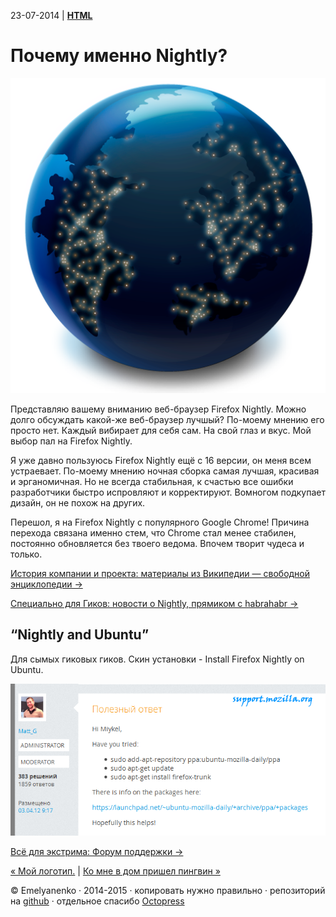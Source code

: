 23-07-2014 | **[HTML](http://andre-y-ru.github.io/p/2014/07/23/pochemu-nightly.html)**

Почему именно Nightly?
======================
![image](../../../../images/p/mozilla_nightly.png)

Представляю вашему вниманию веб-браузер Firefox Nightly. Можно долго обсуждать какой-же веб-браузер лучшый? По-моему мнению его просто нет. Каждый вибирает для себя сам. На свой глаз и вкус. Мой выбор пал на Firefox Nightly.

Я уже давно пользуюсь Firefox Nightly ещё с 16 версии, он меня всем устраевает. По-моему мнению ночная сборка самая лучшая, красивая и эрганомичная. Но не всегда стабильная, к счастью все ошибки разработчики быстро испровляют и корректируют. Вомногом подкупает дизайн, он не похож на других.

Перешол, я на Firefox Nightly с популярного Google Chrome! Причина перехода связана именно стем, что Chrome стал менее стабилен, постоянно обновляется без твоего ведома. Впочем творит чудеса и только.

[История компании и проекта: материалы из Википедии — свободной энциклопедии &#8594;](http://ru.wikipedia.org/wiki/Mozilla_Firefox)

[Специально для Гиков: новости о Nightly, прямиком с habrahabr &#8594;](http://habrahabr.ru/hub/firefox/)

“Nightly and Ubuntu”
---------------------
Для сымых гиковых гиков. Скин установки - Install Firefox Nightly on Ubuntu.

![image](../../../../images/smech/imps.png)

[Всё для экстрима: Форум поддержки &#8594;](https://support.mozilla.org/ru/questions/924510)

[&laquo; Мой логотип.](https://github.com/andre-y-ru/andre-y-ru.github.com/blob/master/p/2014/07/16/my-logos.md) | [Ко мне в дом пришел пингвин &raquo;](http://andre-y-ru.github.io/p/2014/12/30/ko-mne-v-dom-prichol-tux.html)

© Emelyanenko &middot; 2014-2015 · копировать нужно правильно · репозиторий на [github](https://github.com) · отдельное спасибо [Octopress](http://octopress.org)